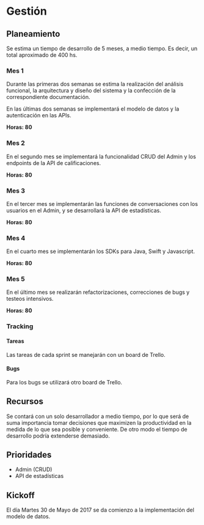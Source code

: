 # Gestión

## Planeamiento

Se estima un tiempo de desarrollo de 5 meses, a medio tiempo. Es decir, un total aproximado de 400 hs.

### Mes 1

Durante las primeras dos semanas se estima la realización del análisis funcional, la arquitectura y diseño del sistema y la confección de la correspondiente documentación.

En las últimas dos semanas se implementará el modelo de datos y la autenticación en las APIs.

**Horas: 80**

### Mes 2

En el segundo mes se implementará la funcionalidad CRUD del Admin y los endpoints de la API de calificaciones.

**Horas: 80**

### Mes 3

En el tercer mes se implementarán las funciones de conversaciones con los usuarios en el Admin, y se desarrollará la API de estadísticas.

**Horas: 80**

### Mes 4

En el cuarto mes se implementarán los SDKs para Java, Swift y Javascript.

**Horas: 80**

### Mes 5

En el último mes se realizarán refactorizaciones, correcciones de bugs y testeos intensivos.

**Horas: 80**

### Tracking

#### Tareas

Las tareas de cada sprint se manejarán con un board de Trello.

#### Bugs

Para los bugs se utilizará otro board de Trello.

## Recursos

Se contará con un solo desarrollador a medio tiempo, por lo que será de suma importancia tomar decisiones que maximizen la productividad en la medida de lo que sea posible y conveniente. De otro modo el tiempo de desarrollo podría extenderse demasiado.

## Prioridades

- Admin (CRUD)
- API de estadísticas

## Kickoff

El día Martes 30 de Mayo de 2017 se da comienzo a la implementación del modelo de datos.